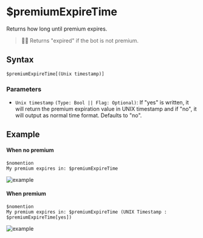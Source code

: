 # $premiumExpireTime
Returns how long until premium expires.

> 🧙‍♂️ Returns "expired" if the bot is not premium.

## Syntax
```
$premiumExpireTime[(Unix timestamp)]
```

### Parameters 
- `Unix timestamp` `(Type: Bool || Flag: Optional)`: If "yes" is written, it will return the premium expiration value in UNIX timestamp and if "no", it will output as normal time format. Defaults to "no".

## Example

#### When no premium
```
$nomention
My premium expires in: $premiumExpireTime
```
![example](https://user-images.githubusercontent.com/69215413/123555040-38c9bc80-d751-11eb-963d-92c7b36f9d38.png)

#### When premium
```
$nomention
My premium expires in: $premiumExpireTime (UNIX Timestamp : $premiumExpireTime[yes])
```
![example](https://user-images.githubusercontent.com/95774950/180188899-4a28bfcf-5180-4f35-9491-525c9a9c2c32.png)
